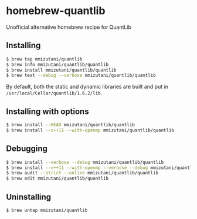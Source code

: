 # homebrew-quantlib

Unofficial alternative homebrew recipe for QuantLib

## Installing

```sh
$ brew tap mmizutani/quantlib
$ brew info mmizutani/quantlib/quantlib
$ brew install mmizutani/quantlib/quantlib
$ brew test --debug --verbose mmizutani/quantlib/quantlib
```

By default, both the static and dynamic libraries are built and put in `/usr/local/Cellar/quantlib/1.6.2/lib`.


## Installing with options

```sh
$ brew install --HEAD mmizutani/quantlib/quantlib
$ brew install --c++11 --with-openmp mmizutani/quantlib/quantlib
```

## Debugging

```sh
$ brew install --verbose --debug mmizutani/quantlib/quantlib
$ brew install --c++11 --with-openmp --verbose --debug mmizutani/quantlib/quantlib
$ brew audit --strict --online mmizutani/quantlib/quantlib
$ brew edit mmizutani/quantlib/quantlib
```

## Uninstalling

```sh
$ brew untap mmizutani/quantlib
```